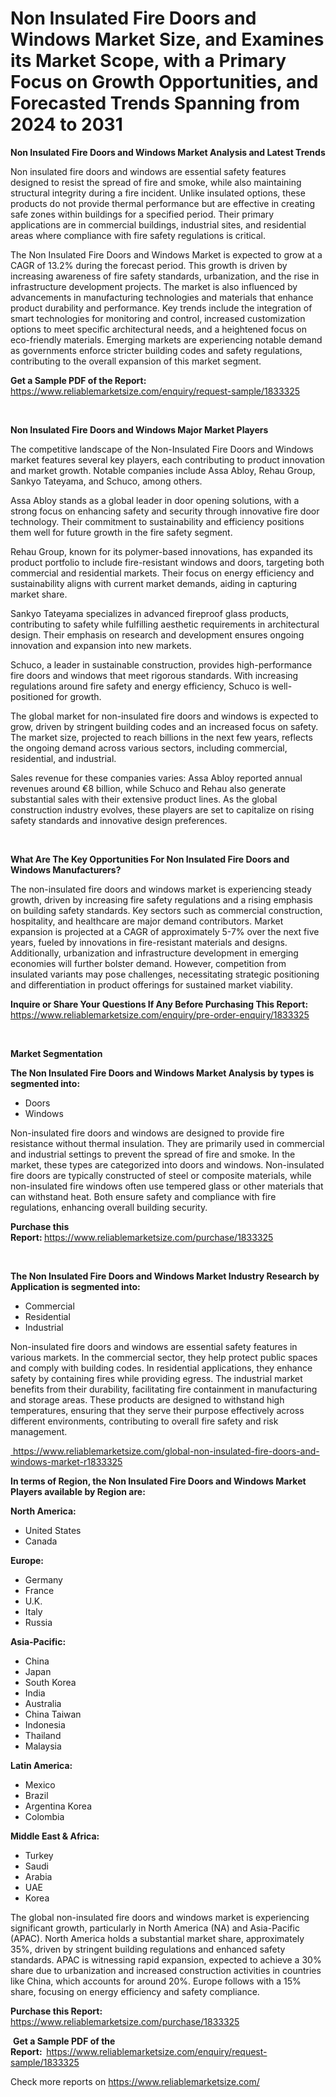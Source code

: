 <p><h1>Non Insulated Fire Doors and Windows Market Size, and Examines its Market Scope, with a Primary Focus on Growth Opportunities, and Forecasted Trends Spanning from 2024 to 2031</h1></p><p><strong>Non Insulated Fire Doors and Windows Market Analysis and Latest Trends</strong></p>
<p><p>Non insulated fire doors and windows are essential safety features designed to resist the spread of fire and smoke, while also maintaining structural integrity during a fire incident. Unlike insulated options, these products do not provide thermal performance but are effective in creating safe zones within buildings for a specified period. Their primary applications are in commercial buildings, industrial sites, and residential areas where compliance with fire safety regulations is critical.</p><p>The Non Insulated Fire Doors and Windows Market is expected to grow at a CAGR of 13.2% during the forecast period. This growth is driven by increasing awareness of fire safety standards, urbanization, and the rise in infrastructure development projects. The market is also influenced by advancements in manufacturing technologies and materials that enhance product durability and performance. Key trends include the integration of smart technologies for monitoring and control, increased customization options to meet specific architectural needs, and a heightened focus on eco-friendly materials. Emerging markets are experiencing notable demand as governments enforce stricter building codes and safety regulations, contributing to the overall expansion of this market segment.</p></p>
<p><strong>Get a Sample PDF of the Report:&nbsp;</strong> <a href="https://www.reliablemarketsize.com/enquiry/request-sample/1833325?utm_campaign=1131&utm_medium=2&utm_source=Github&utm_content=ia&utm_term=01012025&utm_id=non-insulated-fire-doors-and-windows">https://www.reliablemarketsize.com/enquiry/request-sample/1833325</a></p>
<p>&nbsp;</p>
<p><strong>Non Insulated Fire Doors and Windows Major Market Players</strong></p>
<p><p>The competitive landscape of the Non-Insulated Fire Doors and Windows market features several key players, each contributing to product innovation and market growth. Notable companies include Assa Abloy, Rehau Group, Sankyo Tateyama, and Schuco, among others. </p><p>Assa Abloy stands as a global leader in door opening solutions, with a strong focus on enhancing safety and security through innovative fire door technology. Their commitment to sustainability and efficiency positions them well for future growth in the fire safety segment. </p><p>Rehau Group, known for its polymer-based innovations, has expanded its product portfolio to include fire-resistant windows and doors, targeting both commercial and residential markets. Their focus on energy efficiency and sustainability aligns with current market demands, aiding in capturing market share. </p><p>Sankyo Tateyama specializes in advanced fireproof glass products, contributing to safety while fulfilling aesthetic requirements in architectural design. Their emphasis on research and development ensures ongoing innovation and expansion into new markets.</p><p>Schuco, a leader in sustainable construction, provides high-performance fire doors and windows that meet rigorous standards. With increasing regulations around fire safety and energy efficiency, Schuco is well-positioned for growth.</p><p>The global market for non-insulated fire doors and windows is expected to grow, driven by stringent building codes and an increased focus on safety. The market size, projected to reach billions in the next few years, reflects the ongoing demand across various sectors, including commercial, residential, and industrial.</p><p>Sales revenue for these companies varies: Assa Abloy reported annual revenues around €8 billion, while Schuco and Rehau also generate substantial sales with their extensive product lines. As the global construction industry evolves, these players are set to capitalize on rising safety standards and innovative design preferences.</p></p>
<p>&nbsp;</p>
<p><strong>What Are The Key Opportunities For Non Insulated Fire Doors and Windows Manufacturers?</strong></p>
<p><p>The non-insulated fire doors and windows market is experiencing steady growth, driven by increasing fire safety regulations and a rising emphasis on building safety standards. Key sectors such as commercial construction, hospitality, and healthcare are major demand contributors. Market expansion is projected at a CAGR of approximately 5-7% over the next five years, fueled by innovations in fire-resistant materials and designs. Additionally, urbanization and infrastructure development in emerging economies will further bolster demand. However, competition from insulated variants may pose challenges, necessitating strategic positioning and differentiation in product offerings for sustained market viability.</p></p>
<p><strong>Inquire or Share Your Questions If Any Before Purchasing This Report:</strong> <a href="https://www.reliablemarketsize.com/enquiry/pre-order-enquiry/1833325?utm_campaign=1131&utm_medium=2&utm_source=Github&utm_content=ia&utm_term=01012025&utm_id=non-insulated-fire-doors-and-windows">https://www.reliablemarketsize.com/enquiry/pre-order-enquiry/1833325</a></p>
<p>&nbsp;</p>
<p><strong>Market Segmentation</strong></p>
<p><strong>The Non Insulated Fire Doors and Windows Market Analysis by types is segmented into:</strong></p>
<p><ul><li>Doors</li><li>Windows</li></ul></p>
<p><p>Non-insulated fire doors and windows are designed to provide fire resistance without thermal insulation. They are primarily used in commercial and industrial settings to prevent the spread of fire and smoke. In the market, these types are categorized into doors and windows. Non-insulated fire doors are typically constructed of steel or composite materials, while non-insulated fire windows often use tempered glass or other materials that can withstand heat. Both ensure safety and compliance with fire regulations, enhancing overall building security.</p></p>
<p><strong>Purchase this Report:&nbsp;</strong><a href="https://www.reliablemarketsize.com/purchase/1833325?utm_campaign=1131&utm_medium=2&utm_source=Github&utm_content=ia&utm_term=01012025&utm_id=non-insulated-fire-doors-and-windows">https://www.reliablemarketsize.com/purchase/1833325</a></p>
<p>&nbsp;</p>
<p><strong>The Non Insulated Fire Doors and Windows Market Industry Research by Application is segmented into:</strong></p>
<p><ul><li>Commercial</li><li>Residential</li><li>Industrial</li></ul></p>
<p><p>Non-insulated fire doors and windows are essential safety features in various markets. In the commercial sector, they help protect public spaces and comply with building codes. In residential applications, they enhance safety by containing fires while providing egress. The industrial market benefits from their durability, facilitating fire containment in manufacturing and storage areas. These products are designed to withstand high temperatures, ensuring that they serve their purpose effectively across different environments, contributing to overall fire safety and risk management.</p></p>
<p><a href="https://www.reliablemarketsize.com/global-non-insulated-fire-doors-and-windows-market-r1833325?utm_campaign=1131&utm_medium=2&utm_source=Github&utm_content=ia&utm_term=01012025&utm_id=non-insulated-fire-doors-and-windows">&nbsp;https://www.reliablemarketsize.com/global-non-insulated-fire-doors-and-windows-market-r1833325</a></p>
<p><strong>In terms of Region, the Non Insulated Fire Doors and Windows Market Players available by Region are:</strong></p>
<p>
    <p> <strong> North America: </strong>
        <ul>
            <li>United States</li>
            <li>Canada</li>
        </ul>
        </p> 
    <p> <strong> Europe: </strong>
        <ul>
            <li>Germany</li>
            <li>France</li>
            <li>U.K.</li>
            <li>Italy</li>
            <li>Russia</li>
        </ul>
        </p> 
    <p> <strong> Asia-Pacific: </strong>
        <ul>
            <li>China</li>
            <li>Japan</li>
            <li>South Korea</li>
            <li>India</li>
            <li>Australia</li>
            <li>China Taiwan</li>
            <li>Indonesia</li>
            <li>Thailand</li>
            <li>Malaysia</li>
        </ul>
        </p> 
    <p> <strong> Latin America: </strong>
        <ul>
            <li>Mexico</li>
            <li>Brazil</li>
            <li>Argentina Korea</li>
            <li>Colombia</li>
        </ul>
        </p> 
    <p> <strong> Middle East & Africa: </strong>
        <ul>
            <li>Turkey</li>
            <li>Saudi</li>
            <li>Arabia</li>
            <li>UAE</li>
            <li>Korea</li>
        </ul>
    </p>
    </p>
<p><p>The global non-insulated fire doors and windows market is experiencing significant growth, particularly in North America (NA) and Asia-Pacific (APAC). North America holds a substantial market share, approximately 35%, driven by stringent building regulations and enhanced safety standards. APAC is witnessing rapid expansion, expected to achieve a 30% share due to urbanization and increased construction activities in countries like China, which accounts for around 20%. Europe follows with a 15% share, focusing on energy efficiency and safety compliance.</p></p>
<p><strong>Purchase this Report: </strong><a href="https://www.reliablemarketsize.com/purchase/1833325?utm_campaign=1131&utm_medium=2&utm_source=Github&utm_content=ia&utm_term=01012025&utm_id=non-insulated-fire-doors-and-windows">https://www.reliablemarketsize.com/purchase/1833325</a></p>
<p>&nbsp;<strong>Get a Sample PDF of the Report:&nbsp;&nbsp;</strong><a href="https://www.reliablemarketsize.com/enquiry/request-sample/1833325?utm_campaign=1131&utm_medium=2&utm_source=Github&utm_content=ia&utm_term=01012025&utm_id=non-insulated-fire-doors-and-windows">https://www.reliablemarketsize.com/enquiry/request-sample/1833325</a></p>
<p><strong></strong></p>
<p>Check more reports on <a href="https://www.reliablemarketsize.com/?utm_campaign=1131&utm_medium=2&utm_source=Github&utm_content=ia&utm_term=01012025&utm_id=non-insulated-fire-doors-and-windows">https://www.reliablemarketsize.com/</a></p>